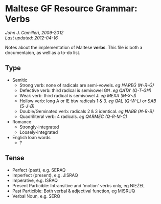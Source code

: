 # Maltese GF Resource Grammar: Verbs
_John J. Camilleri, 2009-2012_  
_Last updated: 2012-04-16_

Notes about the implementation of Maltese **verbs**.
This file is both a documentaion, as well as a to-do list.

## Type

- Semitic
  - Strong verb: none of radicals are semi-vowels. _eg ĦAREĠ (Ħ-R-Ġ)_
  - Defective verb: third radical is semivowel GĦ. _eg QATA' (Q-T-GĦ)_
  - Weak verb: third radical is semivowel J. _eg MEXA (M-X-J)_
  - Hollow verb: long A or IE btw radicals 1 & 3. _eg QAL (Q-W-L) or SAB (S-J-B)_
  - Double/Geminated verb: radicals 2 & 3 identical. _eg ĦABB (Ħ-B-B)_
  - Quadriliteral verb: 4 radicals. _eg QARMEĊ (Q-R-M-Ċ)_
- Romance
  - Strongly-integrated
  - Loosely-integrated
- English loan words
  - ?

## Tense

- Perfect (past), e.g. SERAQ
- Imperfect (present), e.g. JISRAQ
- Imperative, e.g. ISRAQ
- Present Particible: Intransitive and 'motion' verbs only, eg NIEŻEL
- Past Particible: Both verbal & adjectival function, eg MISRUQ
- Verbal Noun, e.g. SERQ

